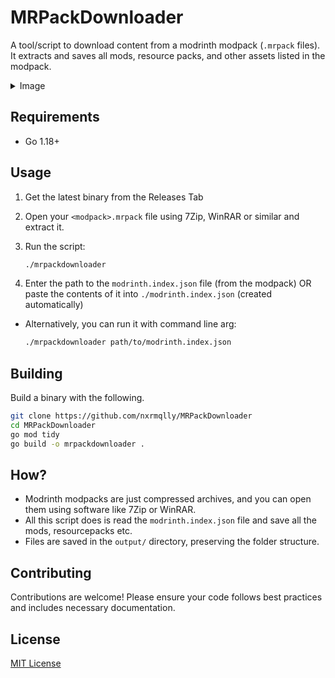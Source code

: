# MRPackDownloader 

A tool/script to download content from a modrinth modpack (`.mrpack` files). It extracts and saves all mods, resource packs, and other assets listed in the modpack.

<details>
<summary>Image</summary>
<p>The tool downloading jars for the <a href="https://modrinth.com/modpack/performium-was-taken">Performium modpack</a> with a deliberate 404 on one of the mods.
</p>

![Image of the tool](https://i.imgur.com/QzXCTVQ.png)

</details>

## Requirements

- Go 1.18+


## Usage

1. Get the latest binary from the Releases Tab
2. Open your `<modpack>.mrpack` file using 7Zip, WinRAR or similar and extract it.
3. Run the script:

    ```sh
    ./mrpackdownloader
    ```

4. Enter the path to the `modrinth.index.json` file (from the modpack) OR paste the contents of it into `./modrinth.index.json` (created automatically)

- Alternatively, you can run it with command line arg:

    ```sh
    ./mrpackdownloader path/to/modrinth.index.json
    ```

## Building

Build a binary with the following.
```sh
git clone https://github.com/nxrmqlly/MRPackDownloader
cd MRPackDownloader
go mod tidy
go build -o mrpackdownloader .
```

## How?

- Modrinth modpacks are just compressed archives, and you can open them using software like 7Zip or WinRAR.
- All this script does is read the `modrinth.index.json` file and save all the mods, resourcepacks etc.
- Files are saved in the `output/` directory, preserving the folder structure.

## Contributing

Contributions are welcome! Please ensure your code follows best practices and includes necessary documentation.

## License

[MIT License](./LICENSE)